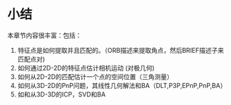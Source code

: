 # 小结  
本章节内容很丰富：包括：  
1. 特征点是如何提取并且匹配的。（ORB描述来提取角点，然后BRIEF描述子来匹配点对)
2. 如何通过2D-2D的特征点估计相机运动 (对极几何)
3. 如何从2D-2D的匹配估计一个点的空间位置（三角测量）
4. 如何从3D-2D的PnP问题，其线性几何解法和BA（DLT,P3P,EPnP,PnP,BA）
5. 如和从3D-3D的ICP，SVD和BA